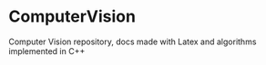 # ComputerVision
Computer Vision repository, docs made with Latex and algorithms implemented in C++
